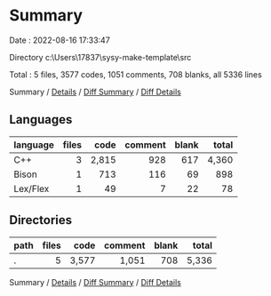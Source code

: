 # Summary

Date : 2022-08-16 17:33:47

Directory c:\\Users\\17837\\sysy-make-template\\src

Total : 5 files,  3577 codes, 1051 comments, 708 blanks, all 5336 lines

Summary / [Details](details.md) / [Diff Summary](diff.md) / [Diff Details](diff-details.md)

## Languages
| language | files | code | comment | blank | total |
| :--- | ---: | ---: | ---: | ---: | ---: |
| C++ | 3 | 2,815 | 928 | 617 | 4,360 |
| Bison | 1 | 713 | 116 | 69 | 898 |
| Lex/Flex | 1 | 49 | 7 | 22 | 78 |

## Directories
| path | files | code | comment | blank | total |
| :--- | ---: | ---: | ---: | ---: | ---: |
| . | 5 | 3,577 | 1,051 | 708 | 5,336 |

Summary / [Details](details.md) / [Diff Summary](diff.md) / [Diff Details](diff-details.md)